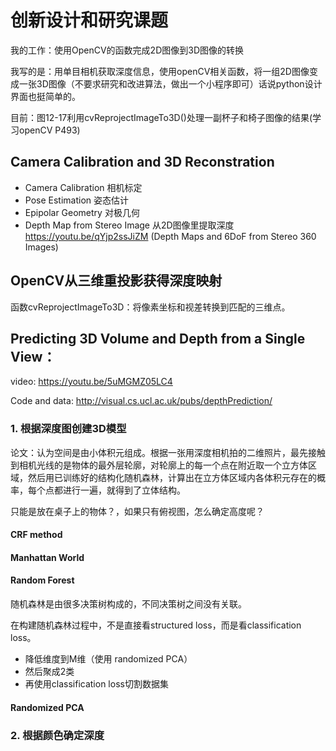 # 创新设计和研究课题

我的工作：使用OpenCV的函数完成2D图像到3D图像的转换

我写的是：用单目相机获取深度信息，使用openCV相关函数，将一组2D图像变成一张3D图像（不要求研究和改进算法，做出一个小程序即可）话说python设计界面也挺简单的。

目前：图12-17利用cvReprojectImageTo3D()处理一副杯子和椅子图像的结果(学习openCV P493)



## Camera Calibration and 3D Reconstration 

* Camera Calibration 相机标定
* Pose Estimation 姿态估计
* Epipolar Geometry 对极几何
* Depth Map from Stereo Image 从2D图像里提取深度
  https://youtu.be/qYjp2ssJiZM (Depth Maps and 6DoF from Stereo 360 Images)



## OpenCV从三维重投影获得深度映射

函数cvReprojectImageTo3D：将像素坐标和视差转换到匹配的三维点。



## Predicting 3D Volume and Depth from a Single View：

video: https://youtu.be/5uMGMZ05LC4

Code and data: http://visual.cs.ucl.ac.uk/pubs/depthPrediction/

### 1. 根据深度图创建3D模型

论文：认为空间是由小体积元组成。根据一张用深度相机拍的二维照片，最先接触到相机光线的是物体的最外层轮廓，对轮廓上的每一个点在附近取一个立方体区域，然后用已训练好的结构化随机森林，计算出在立方体区域内各体积元存在的概率，每个点都进行一遍，就得到了立体结构。

只能是放在桌子上的物体？，如果只有俯视图，怎么确定高度呢？

#### CRF method

#### Manhattan World 

#### Random Forest

随机森林是由很多决策树构成的，不同决策树之间没有关联。

在构建随机森林过程中，不是直接看structured loss，而是看classification loss。

* 降低维度到M维（使用 randomized PCA）
* 然后聚成2类
* 再使用classification loss切割数据集

#### Randomized PCA



### 2. 根据颜色确定深度



